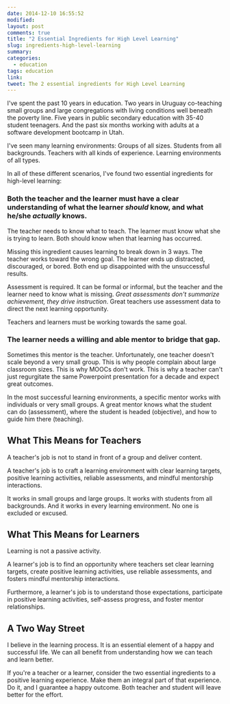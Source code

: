 ```yaml
---
date: 2014-12-10 16:55:52
modified:
layout: post
comments: true
title: "2 Essential Ingredients for High Level Learning"
slug: ingredients-high-level-learning
summary:
categories:
  - education
tags: education
link: 
tweet: The 2 essential ingredients for High Level Learning
---
```


I've spent the past 10 years in education. Two years in Uruguay co-teaching small groups and large congregations with living conditions well beneath the poverty line. Five years in public secondary education with 35-40 student teenagers. And the past six months working with adults at a software development bootcamp in Utah.

I've seen many learning environments: Groups of all sizes. Students from all backgrounds. Teachers with all kinds of experience. Learning environments of all types.

In all of these different scenarios, I've found two essential ingredients for high-level learning:

### Both the teacher and the learner must have a clear understanding of what the learner *should* know, and what he/she *actually* knows.

The teacher needs to know what to teach. The learner must know what she is trying to learn. Both should know when that learning has occurred.

Missing this ingredient causes learning to break down in 3 ways. The teacher works toward the wrong goal. The learner ends up distracted, discouraged, or bored. Both end up disappointed with the unsuccessful results.

Assessment is required. It can be formal or informal, but the teacher and the learner need to know what is missing. *Great assessments don't summarize achievement, they drive instruction*. Great teachers use assessment data to direct the next learning opportunity.

Teachers and learners must be working towards the same goal.

### The learner needs a willing and able mentor to bridge that gap.

Sometimes this mentor is the teacher. Unfortunately, one teacher doesn't scale beyond a very small group. This is why people complain about large classroom sizes. This is why MOOCs don't work. This is why a teacher can't just regurgitate the same Powerpoint presentation for a decade and expect great outcomes.

In the most successful learning environments, a specific mentor works with individuals or very small groups. A great mentor knows what the student can do (assessment), where the student is headed (objective), and how to guide him there (teaching).

## What This Means for Teachers

A teacher's job is not to stand in front of a group and deliver content. 

A teacher's job is to craft a learning environment with clear learning targets, positive learning activities, reliable assessments, and mindful mentorship interactions.

It works in small groups and large groups. It works with students from all backgrounds. And it works in every learning environment. No one is excluded or excused.

## What This Means for Learners

Learning is not a passive activity.

A learner's job is to find an opportunity where teachers set clear learning targets, create positive learning activities, use reliable assessments, and fosters mindful mentorship interactions.

Furthermore, a learner's job is to understand those expectations, participate in positive learning activities, self-assess progress, and foster mentor relationships.

## A Two Way Street

I believe in the learning process. It is an essential element of a happy and successful life. We can all benefit from understanding how we can teach and learn better.

If you're a teacher or a learner, consider the two essential ingredients to a positive learning experience. Make them an integral part of that experience. Do it, and I guarantee a happy outcome. Both teacher and student will leave better for the effort.